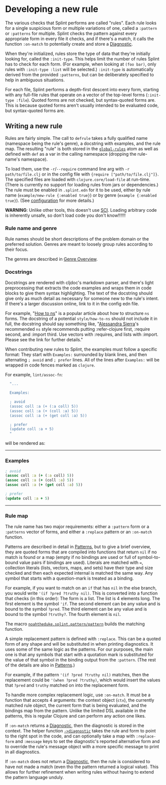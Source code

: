 # Developing a new rule

The various checks that Splint performs are called "rules". Each rule looks for a single suspicious form or multiple variations of one, called a `:pattern` or `:patterns` for multiple. Splint checks the pattern against every appropriate form in every file it checks, and if there's a match, it calls the function `:on-match` to potentially create and store a [Diagnostic].

[Diagnostic]: https://cljdoc.org/d/io.github.noahtheduke/splint/CURRENT/api/noahtheduke.splint.diagnostic

When they're initialized, rules store the type of data that they're initially looking for, called the `:init-type`. This helps limit the number of rules Splint has to check for each form. (For example, when looking at `(foo bar)`, only rules with `:init-type :list` will be selected.) `:init-type` is automatically derived from the provided `:patterns`, but can be deliberately specified to help in ambiguous situations.

For each file, Splint performs a depth-first descent into every form, starting with any full-file rules that operate on a vector of the top-level forms (`:init-type :file`). Quoted forms are not checked, but syntax-quoted forms are. This is because quoted forms aren't usually intended to be evaluated code, but syntax-quoted forms are.

## Writing a new rule

Rules are fairly simple. The call to `defrule` takes a fully qualified name (namespace being the rule's genre), a docstring with examples, and the rule map. The resulting "rule" is both stored in the [`global-rules`] atom as well as defined with `def` as a var in the calling namespace (dropping the rule-name's namespace).

[`global-rules`]: https://cljdoc.org/d/io.github.noahtheduke/splint/CURRENT/api/noahtheduke.splint.rules#global-rules

To load them, use the `-r`/`--require` command line arg with `-r path/to/file.clj` or in the config file with `{require ["path/to/file.clj"]}`. The specified files are loaded with `clojure.core/load-file` at run-time. (There is currently no support for loading rules from jars or dependencies.) The rule must be enabled in `.splint.edn` for it to be used, either by rule name (`example/new-rule {:enabled true}`) or by genre (`example {:enabled true}`). (See [configuration][configuration] for more details.)

[configuration]: docs/configuration.md

**WARNING**: Unlike other tools, this doesn't use [SCI][SCI]. Loading arbitrary code is inherently unsafe, so don't load code you don't know!!!!!!

[SCI]: https://github.com/babashka/sci

### Rule name and genre

Rule names should be short descriptions of the problem domain or the preferred solution. Genres are meant to loosely group rules according to their focus.

The genres are described in [Genre Overview](genre-overview.md).

### Docstrings

Docstrings are rendered with cljdoc's markdown parser, and there's light preprocessing that extracts the code examples and wraps them in code blocks to give them syntax highlighting. The text of the docstring should give only as much detail as necessary for someone new to the rule's intent. If there's a larger discussion online, link to it in the config edn file.

For example, "[How to ns]" is a popular article about how to structure `ns` forms. The docstring of a potential `style/how-to-ns` should not include it in full, the docstring should say something like, "[Alessandra Sierra]'s recommended `ns` style recommends putting :refer-clojure first, :require second, and :import third. Use vectors with :requires, and lists with :import. Please see the link for further details."

[How to ns]: https://stuartsierra.com/2016/clojure-how-to-ns.html
[Alessandra Sierra]: https://www.lambdasierra.com/2022/hello

When contributing new rules to Splint, the examples must follow a specific format: They start with `Examples:` surrounded by blank lines, and then alternating `; avoid` and `; prefer` lines. All of the lines after `Examples:` will be wrapped in code fences marked as `clojure`.

For example, `lint/assoc-fn`:

```clojure
  "...

  Examples:

  ; avoid
  (assoc coll :a (+ (:a coll) 5))
  (assoc coll :a (+ (coll :a) 5))
  (assoc coll :a (+ (get coll :a) 5))

  ; prefer
  (update coll :a + 5)
  "
```

will be rendered as:

---

### Examples

```clojure
; avoid
(assoc coll :a (+ (:a coll) 5))
(assoc coll :a (+ (coll :a) 5))
(assoc coll :a (+ (get coll :a) 5))

; prefer
(update coll :a + 5)
```

---

### Rule map

The rule name has two major requirements: either a `:pattern` form or a `:patterns` vector of forms, and either a `:replace` pattern or an `:on-match` function.

Patterns are described in detail in [Patterns](patterns.md), but to give a brief overview, they are quoted forms that are compiled into functions that return `nil` if no match is found or a map (empty if no bindings are used or full of symbol-to-bound value pairs if bindings are used). Literals are matched with `=`, collection literals (lists, vectors, maps, and sets) have their type and size checked and then each expected internal is matched the same way. Any symbol that starts with a question-mark is treated as a binding.

For example, if you want to match on an `if` that has `nil` in the else branch, you would write `'(if ?pred ?truthy nil)`. This is converted into a function that checks (in this order): The form is a list. The list is 4 elements long. The first element is the symbol `'if`. The second element can be any value and is bound to the symbol `?pred`. The third element can be any value and is bound to the symbol `?truthy?`. The fourth element is `nil`.

The macro [`noahtheduke.splint.pattern/pattern`] builds the matching function.

[`noahtheduke.splint.pattern/pattern`]: https://cljdoc.org/d/io.github.noahtheduke/splint/CURRENT/api/noahtheduke.splint.pattern#pattern

A simple replacement pattern is defined with `:replace`. This can be a quoted form of any shape and will be substituted in when printing diagnostics. It uses some of the same logic as the patterns. For our purposes, the main one is that any symbols that start with a quotation mark is substituted for the value of that symbol in the binding output from the `:pattern`. (The rest of the details are also in [Patterns](patterns.md).)

For example, if the pattern `'(if ?pred ?truthy nil)` matches, then the replacement could be `'(when ?pred ?truthy)`, which would insert the values that `?pred` and `truthy` matched on into the replacement form.

To handle more complex replacement logic, use `:on-match`. It must be a function that accepts 4 arguments: the context object (`ctx`), the currently matched rule object, the current form that is being evaluated, and the bindings map from the pattern. Unlike the limited DSL available in the patterns, this is regular Clojure and can perform any action one likes.

If `:on-match` returns a [Diagnostic], then the diagnostic is stored in the context. The helper function [`->diagnostic`] takes the rule and form to point to the right spot in the code, and can optionally take a map with `:replace-form` and `:message` keys to set the diagnostic's reported alternative form and to override the rule's message object with a more specific message to print in all diagnostics.

[`->diagnostic`]: https://cljdoc.org/d/io.github.noahtheduke/splint/CURRENT/api/noahtheduke.splint.diagnostic#->diagnostic

If `:on-match` does not return a [Diagnostic], then the rule is considered to have not made a match (even tho the pattern returned a logical value). This allows for further refinement when writing rules without having to extend the pattern language unduly.
